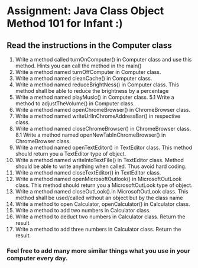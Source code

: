 # Assignment: Java Class Object Method 101 for Infant :) 
## Read the instructions in the Computer class 
 1. Write a method called turnOnComputer() in Computer class and use this method. Hints you can call the method in the main()
 2. Write a method named turnOffComputer in Computer class.
 3. Write a method named cleanCache() in Computer class.
 4. Write a method named reduceBrightNess() in Computer class. This method shall be able to reduce the brightness by a percentage
 5. Write a method named playMusic() in Computer class.
 5.1 Write a method to adjustTheVolume() in Computer class.
 6. Write a method named openChromeBrowser() in ChromeBrowser class.
 7. Write a method named writeUrlInChromeAddressBar() in respective class. 
 8. Write a method named closeChromeBrowser() in ChromeBrowser class.
 8.1 Write a method named openNewTabInChromeBrowser() in ChromeBrowser class.
 9. Write a method named openTextEditor() in TextEditor class. This method should return you a TextEditor type of object.
 10. Write a method named writeIntoTextFile() in TextEditor class. Method should be able to write anything when called. Thus avoid hard coding.
 11. Write a method named closeTextEditor() in TextEditor class.
 12. Write a method named openMicrosoftOutlook() in MicrosoftOutLook class.  This method should return you a MicrosoftOutLook type of object.
 13. Write a method named closeOutLook().in MicrosoftOutLook class. This method shall be used/called without an object but by the class name
 14. Write a method to open Calculator, openCalculator() in Calculator class.
 15. Write a method to add two numbers in Calculator class.
 16. Write a method to deduct two numbers in Calculator class. Return the result
 17. Write a method to add three numbers in Calculator class. Return the result.
 
### Feel free to add many more similar things what you use in your computer every day.
 





